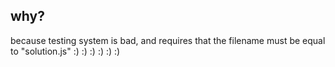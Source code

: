 ## why?

because testing system is bad, and requires that the filename must be equal to "solution.js" :) :) :) :) :) :)
